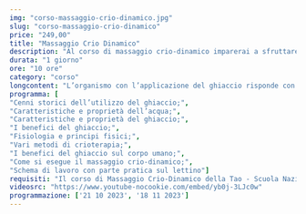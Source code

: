 ```yaml
---
img: "corso-massaggio-crio-dinamico.jpg"
slug: "corso-massaggio-crio-dinamico"
price: "249,00"
title: "Massaggio Crio Dinamico"
description: "Al corso di massaggio crio-dinamico imparerai a sfruttare i benefici del ghiaccio sui vari distretti muscolari. Una delle principali caratteristiche di questa tecnica è la possibilità di velocizzare il ripristino dall’affaticamento muscolare. Nonostante ciò, questo tipo di tecnica si presta anche a molte altre tipologie di trattamento."
durata: "1 giorno"
ore: "10 ore"
category: "corso"
longcontent: "L’organismo con l’applicazione del ghiaccio risponde con una vasocostrizione, seguita in modo riflesso da una vasodilatazione e da una iperemia, riducendo quindi il dolore. Il freddo come agente terapeutico è classificato come una radiazione a raggi infrarossi, un oggetto freddo applicato su di uno caldo ne estrae il calore; maggiore è il tempo di applicazione, più in profondità esso agisce, come ad esempio il caso dell’applicazione sul muscolo dove la sua temperatura può essere ridotta fino a quattro centimetri in profondità. Essendo, infatti, il muscolo un tessuto che contiene acqua diventa un eccellente conduttore di freddo. Quando si applica il ghiaccio sulla pelle per 15 minuti si ottiene la vasocostrizione nella zona interessata, questa è causata dalla contrazione riflessa della muscolatura liscia vascolare, se invece l’applicazione viene prolungata si ottiene un periodo di vasodilatazione che dura pochi minuti ed è una reazione contro il danno tessutale."
programma: [
"Cenni storici dell’utilizzo del ghiaccio;",
"Caratteristiche e proprietà dell’acqua;",
"Caratteristiche e proprietà del ghiaccio;",
"I benefici del ghiaccio;",
"Fisiologia e principi fisici;",
"Vari metodi di crioterapia;",
"I benefici del ghiaccio sul corpo umano;",
"Come si esegue il massaggio crio-dinamico;",
"Schema di lavoro con parte pratica sul lettino"]
requisiti: "Il corso di Massaggio Crio-Dinamico della Tao - Scuola Nazionale di Massaggio è aperto a chi ha già un’esperienza di base precedente, soprattutto una conoscenza delle tecniche del massaggio base classico svedese, quali sfioramenti, frizioni, impastamenti, vibrazioni e percussioni, in tutte le loro varianti, delle tecniche del massaggio decontratturante e sportivo, inoltre è fondamentale la conoscenza dell'anatomia del corpo umano."
videosrc: "https://www.youtube-nocookie.com/embed/yb0j-3LJc0w"
programmazione: ['21 10 2023', '18 11 2023']    
---
```

